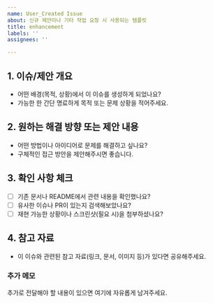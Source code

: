 ```yaml
---
name: User_Created Issue
about: 신규 제안이나 기타 작업 요청 시 사용되는 템플릿
title: enhancement
labels: ''
assignees: ''

---
```


## 1. 이슈/제안 개요
- 어떤 배경(목적, 상황)에서 이 이슈를 생성하게 되었나요?
- 가능한 한 간단 명료하게 목적 또는 문제 상황을 적어주세요.

## 2. 원하는 해결 방향 또는 제안 내용
- 어떤 방법이나 아이디어로 문제를 해결하고 싶나요?
- 구체적인 접근 방안을 제안해주시면 좋습니다.

## 3. 확인 사항 체크
- [ ] 기존 문서나 README에서 관련 내용을 확인했나요?
- [ ] 유사한 이슈나 PR이 있는지 검색해보았나요?
- [ ] 재현 가능한 상황이나 스크린샷(필요 시)을 첨부하셨나요?

## 4. 참고 자료
- 이 이슈와 관련된 참고 자료(링크, 문서, 이미지 등)가 있다면 공유해주세요.

### 추가 메모
추가로 전달해야 할 내용이 있으면 여기에 자유롭게 남겨주세요.
